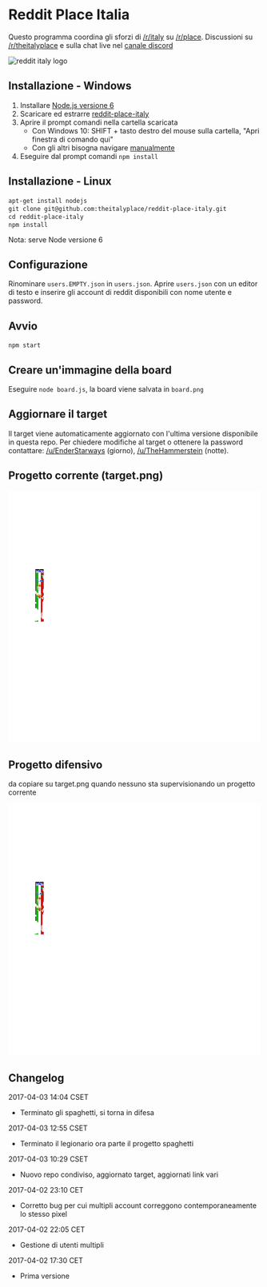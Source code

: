 # Reddit Place Italia
Questo programma coordina gli sforzi di [/r/italy](https://www.reddit.com/r/italy/) su [/r/place](https://www.reddit.com/r/place/). Discussioni su [/r/theitalyplace](https://www.reddit.com/r/theitalyplace/) e sulla chat live nel [canale discord](https://discord.gg/YjCM7uv)

![reddit italy logo](r_italy_logo.png)

## Installazione - Windows
1. Installare [Node.js versione 6](https://nodejs.org/it/)
2. Scaricare ed estrarre [reddit-place-italy](https://github.com/theitalyplace/reddit-place-italy/archive/master.zip)
3. Aprire il prompt comandi nella cartella scaricata
	- Con Windows 10: SHIFT + tasto destro del mouse sulla cartella, "Apri finestra di comando qui"
	- Con gli altri bisogna navigare [manualmente](http://it.wikihow.com/Cambiare-Directory-dal-Prompt-dei-Comandi)
4. Eseguire dal prompt comandi `npm install`

## Installazione - Linux
```
apt-get install nodejs
git clone git@github.com:theitalyplace/reddit-place-italy.git
cd reddit-place-italy
npm install
```
Nota: serve Node versione 6

## Configurazione
Rinominare `users.EMPTY.json` in `users.json`.
Aprire `users.json` con un editor di testo e inserire gli account di reddit disponibili con nome utente e password.

## Avvio
```
npm start
```

## Creare un'immagine della board
Eseguire `node board.js`, la board viene salvata in `board.png`

## Aggiornare il target
Il target viene automaticamente aggiornato con l'ultima versione disponibile in questa repo. Per chiedere modifiche al target o ottenere la password contattare: [/u/EnderStarways](https://www.reddit.com/user/EnderStarways) (giorno), [/u/TheHammerstein](https://www.reddit.com/user/TheHammerstein) (notte).

## Progetto corrente (target.png)

![Target](https://raw.githubusercontent.com/theitalyplace/reddit-place-italy/master/target.png)

## Progetto difensivo
da copiare su target.png quando nessuno sta supervisionando un progetto corrente

![Target](https://raw.githubusercontent.com/theitalyplace/reddit-place-italy/master/target_difensivo.png)

## Changelog

2017-04-03 14:04 CSET
* Terminato gli spaghetti, si torna in difesa

2017-04-03 12:55 CSET
* Terminato il legionario ora parte il progetto spaghetti

2017-04-03 10:29 CSET
* Nuovo repo condiviso, aggiornato target, aggiornati link vari

2017-04-02 23:10 CET
* Corretto bug per cui multipli account correggono contemporaneamente lo stesso pixel

2017-04-02 22:05 CET
* Gestione di utenti multipli

2017-04-02 17:30 CET
* Prima versione
